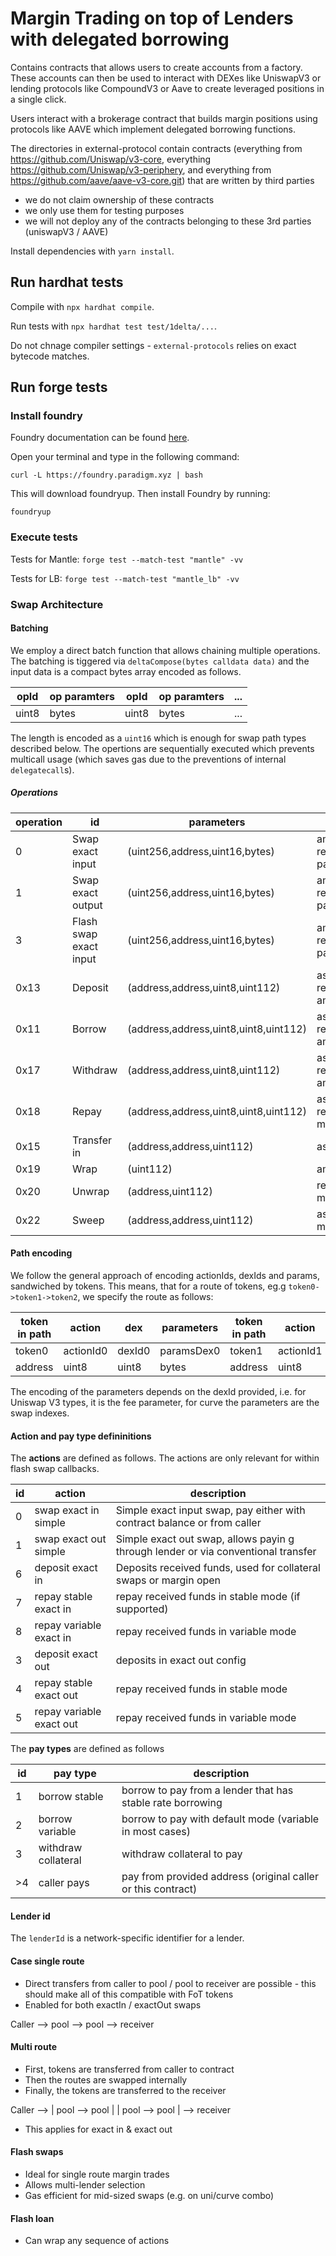 # Margin Trading on top of Lenders with delegated borrowing
Contains contracts that allows users to create accounts from a factory. These accounts can then be used to interact with DEXes like UniswapV3 or lending protocols like CompoundV3 or Aave to create leveraged positions in a single click.

Users interact with a brokerage contract that builds margin positions using protocols like AAVE which implement delegated borrowing functions.

The directories in external-protocol contain contracts (everything from https://github.com/Uniswap/v3-core, everything https://github.com/Uniswap/v3-periphery, and everything from https://github.com/aave/aave-v3-core.git) that are written by third parties
- we do not claim ownership of these contracts
- we only use them for testing purposes
- we will not deploy any of the contracts belonging to these 3rd parties (uniswapV3 / AAVE)

Install dependencies with `yarn install`.

## Run hardhat tests

Compile with `npx hardhat compile`.

Run tests with `npx hardhat test test/1delta/...`.

Do not chnage compiler settings - `external-protocols` relies on exact bytecode matches.

## Run forge tests

### Install foundry

Foundry documentation can be found [here](https://book.getfoundry.sh/forge/index.html).

Open your terminal and type in the following command:

```
curl -L https://foundry.paradigm.xyz | bash
```

This will download foundryup. Then install Foundry by running:

```
foundryup
```

### Execute tests

Tests for Mantle: `forge test --match-test "mantle" -vv`

Tests for LB: `forge test --match-test "mantle_lb" -vv`


### Swap Architecture

#### Batching

We employ a direct batch function that allows chaining multiple operations. The batching is tiggered via `deltaCompose(bytes calldata data)` and the input data is a compact bytes array encoded as follows. 

| opId |op paramters| opId |op paramters| ...|
|--------|-----------|--------|------------|------|
| uint8 |bytes|uint8 |bytes|...|

The length is encoded as a `uint16` which is enough for swap path types described below.
The opertions are sequentially executed which prevents multicall usage (which saves gas due to the preventions of internal `delegatecall`s). 

##### Operations

| operation | id | parameters | param names |
|--------|--------|--------|--------|
| 0| Swap exact input | (uint256,address,uint16,bytes) | amount, receiver,pathLength, path|
| 1| Swap exact output | (uint256,address,uint16,bytes) |amount, receiver,pathLength, path|
| 3| Flash swap exact input | (uint256,address,uint16,bytes) |amount, receiver,pathLength, path|
| 0x13| Deposit | (address,address,uint8,uint112) |asset, receiver,lenderId, amount|
| 0x11| Borrow | (address,address,uint8,uint8,uint112) |asset, receiver,lenderId,mode, amount|
| 0x17| Withdraw | (address,address,uint8,uint112) |asset, receiver,lenderId, amount|
| 0x18| Repay | (address,address,uint8,uint8,uint112) |asset, receiver,lenderId, mode, amount|
| 0x15| Transfer in | (address,address,uint112) |asset, receiver, amount|
| 0x19| Wrap | (uint112) | amount|
| 0x20| Unwrap | (address,uint112) | receiver, minimumAmount|
| 0x22| Sweep | (address,address,uint112) |asset, receiver, minimumAmount|

#### Path encoding

We follow the general approach of encoding actionIds, dexIds and params, sandwiched by tokens. This means, that for a route of tokens, eg.g `token0->token1->token2`, we specify the route as follows:

|token in path| action|dex|parameters|token in path|action|dex|parameters|token in path|lender|payment option|
|--------|-----------|--------|------------|--------|-----------|--------|------------|--------|----------|---------|
| token0 | actionId0 | dexId0 | paramsDex0 | token1 | actionId1 | dexId1 | paramsDex1 | token2 | lenderId | payType |
| address| uint8     | uint8  | bytes      | address| uint8     | uint8  | bytes      | address| uint8    | uint8   |

The encoding of the parameters depends on the dexId provided, i.e. for Uniswap V3 types, it is the fee parameter, for curve the parameters are the swap indexes.

#### Action and pay type defininitions

The **actions** are defined as follows. The actions are only relevant for within flash swap callbacks.

|id| action|description|
|--------|-----------|--------|
| 0 | swap exact in simple  | Simple exact input swap, pay either with contract balance or from caller |
| 1 | swap exact out simple | Simple exact out swap, allows payin g through lender or via conventional transfer |
| 6 | deposit exact in | Deposits received funds, used for collateral swaps or margin open  |
| 7 | repay stable exact in | repay received funds in stable mode (if supported) |
| 8 | repay variable exact in | repay received funds in variable mode |
| 3 | deposit exact out | deposits in exact out config |
| 4 | repay stable exact out | repay received funds in stable mode   |
| 5 | repay variable exact out | repay received funds in variable mode   |

The **pay types** are defined as follows

|id| pay type|description|
|--------|-----------|--------|
| 1 | borrow stable  | borrow to pay from a lender that has stable rate borrowing |
| 2 | borrow variable | borrow  to pay with default mode (variable in most cases) |
| 3 | withdraw collateral | withdraw collateral to pay  |
| >4 | caller pays | pay from provided address (original caller or this contract)  |

#### Lender id

The `lenderId` is a network-specific identifier for a lender.

#### Case single route

- Direct transfers from caller to pool / pool to receiver are possible - this should make all of this compatible with FoT tokens
- Enabled for both exactIn / exactOut swaps

Caller --> pool --> pool --> receiver

#### Multi route

- First, tokens are transferred from caller to contract
- Then the routes are swapped internally
- Finally, the tokens are transferred to the receiver

Caller --> | pool --> pool |
           | pool --> pool | --> receiver

- This applies for exact in & exact out

#### Flash swaps

- Ideal for single route margin trades
- Allows multi-lender selection
- Gas efficient for mid-sized swaps (e.g. on uni/curve combo)

#### Flash loan 

- Can wrap any sequence of actions